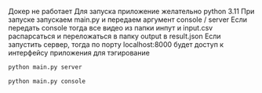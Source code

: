 Докер не работает
Для запуска приложение желательно python 3.11
При запуске запускаем main.py и передаем аргумент console / server
Если передать console тогда все видео из папки инпут и input.csv распарсаться и переложаться в папку output в result.json
Если запустить сервер, тогда по порту localhost:8000 будет доступ к интерфейсу приложения для тэгирование


```bash
python main.py server
```

```bash
python main.py console
```
